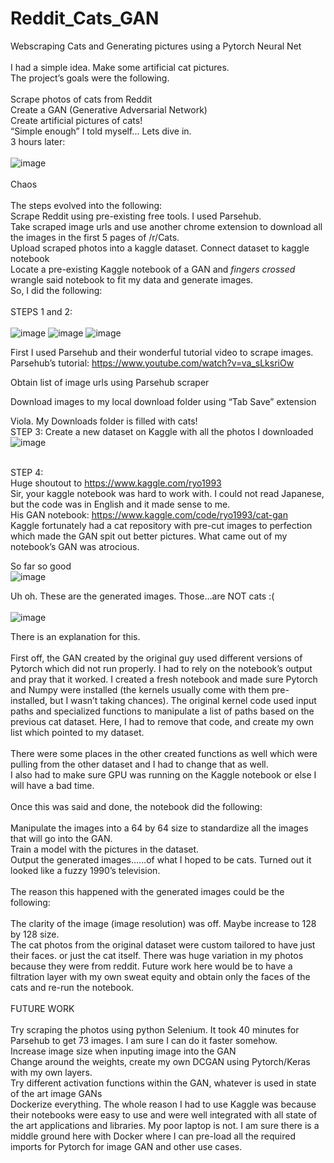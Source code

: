 # Reddit_Cats_GAN
Webscraping Cats and Generating pictures using a Pytorch Neural Net</br></br>
I had a simple idea. Make some artificial cat pictures.</br>
The project’s goals were the following.</br></br>
Scrape photos of cats from Reddit</br>
Create a GAN (Generative Adversarial Network)</br>
Create artificial pictures of cats!</br>
“Simple enough” I told myself... Lets dive in.</br>
3 hours later:</br></br>
![image](https://user-images.githubusercontent.com/62908910/161447612-a5273315-07f3-4bf1-8fd6-ea9864e06842.png)
</br></br>
Chaos</br></br>
The steps evolved into the following:</br>
Scrape Reddit using pre-existing free tools. I used Parsehub.</br>
Take scraped image urls and use another chrome extension to download all the images in the first 5 pages of /r/Cats.</br>
Upload scraped photos into a kaggle dataset. Connect dataset to kaggle notebook</br>
Locate a pre-existing Kaggle notebook of a GAN and *fingers crossed* wrangle said notebook to fit my data and generate images.</br>
So, I did the following:</br></br>
STEPS 1 and 2:</br></br>
![image](https://user-images.githubusercontent.com/62908910/161447620-5cb5624a-42e2-40d7-960e-fc0098c0a9d7.png)
![image](https://user-images.githubusercontent.com/62908910/161447624-d8f2b9ff-6863-4f86-a962-0a15260e1923.png)
![image](https://user-images.githubusercontent.com/62908910/161447629-36771971-ce68-4993-8ee1-024b9f6a1550.png)



First I used Parsehub and their wonderful tutorial video to scrape images.</br>
Parsehub’s tutorial: https://www.youtube.com/watch?v=va_sLksriOw</br>

Obtain list of image urls using Parsehub scraper</br>

Download images to my local download folder using “Tab Save” extension</br>

Viola. My Downloads folder is filled with cats!</br>
STEP 3: Create a new dataset on Kaggle with all the photos I downloaded
</br>
![image](https://user-images.githubusercontent.com/62908910/161447651-124e5756-fed1-4245-a3b8-b44a4484e7e9.png)
</br></br>

STEP 4:</br>
Huge shoutout to https://www.kaggle.com/ryo1993</br>
Sir, your kaggle notebook was hard to work with. I could not read Japanese, but the code was in English and it made sense to me.</br>
His GAN notebook: https://www.kaggle.com/code/ryo1993/cat-gan</br>
Kaggle fortunately had a cat repository with pre-cut images to perfection which made the GAN spit out better pictures. What came out of my notebook’s GAN was atrocious.</br>

So far so good</br>
![image](https://user-images.githubusercontent.com/62908910/161447665-9e308c20-fcb2-4830-907c-71c3d99ab4aa.png)


Uh oh. These are the generated images. Those…are NOT cats :(</br></br>
![image](https://user-images.githubusercontent.com/62908910/161447669-c36e79fb-f88a-4e2b-b98e-5a104a802c00.png)

There is an explanation for this.</br></br>
First off, the GAN created by the original guy used different versions of Pytorch which did not run properly. I had to rely on the notebook’s output and pray that it worked. I created a fresh notebook and made sure Pytorch and Numpy were installed (the kernels usually come with them pre-installed, but I wasn’t taking chances).
The original kernel code used input paths and specialized functions to manipulate a list of paths based on the previous cat dataset. Here, I had to remove that code, and create my own list which pointed to my dataset.</br></br>
There were some places in the other created functions as well which were pulling from the other dataset and I had to change that as well.</br>
I also had to make sure GPU was running on the Kaggle notebook or else I will have a bad time.</br></br>
Once this was said and done, the notebook did the following:</br></br>
Manipulate the images into a 64 by 64 size to standardize all the images that will go into the GAN.</br>
Train a model with the pictures in the dataset.</br>
Output the generated images……of what I hoped to be cats. Turned out it looked like a fuzzy 1990’s television.</br></br>
The reason this happened with the generated images could be the following:</br></br>
The clarity of the image (image resolution) was off. Maybe increase to 128 by 128 size.</br>
The cat photos from the original dataset were custom tailored to have just their faces. or just the cat itself. There was huge variation in my photos because they were from reddit. Future work here would be to have a filtration layer with my own sweat equity and obtain only the faces of the cats and re-run the notebook.</br></br>
FUTURE WORK</br></br>
Try scraping the photos using python Selenium. It took 40 minutes for Parsehub to get 73 images. I am sure I can do it faster somehow.</br>
Increase image size when inputing image into the GAN</br>
Change around the weights, create my own DCGAN using Pytorch/Keras with my own layers.</br>
Try different activation functions within the GAN, whatever is used in state of the art image GANs</br>
Dockerize everything. The whole reason I had to use Kaggle was because their notebooks were easy to use and were well integrated with all state of the art applications and libraries. My poor laptop is not. I am sure there is a middle ground here with Docker where I can pre-load all the required imports for Pytorch for image GAN and other use cases.
